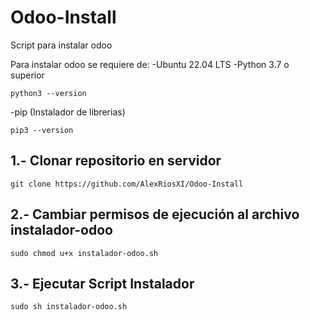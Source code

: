 # Odoo-Install
Script para instalar odoo

Para instalar odoo se requiere de:
-Ubuntu 22.04 LTS
-Python 3.7 o superior 

```
python3 --version
```


-pip (Instalador de librerias)
```
pip3 --version
```



## 1.- Clonar repositorio en servidor
 ```
git clone https://github.com/AlexRiosXI/Odoo-Install
```


## 2.- Cambiar permisos de ejecución al archivo instalador-odoo

```
sudo chmod u+x instalador-odoo.sh
```

## 3.- Ejecutar Script Instalador 


```
sudo sh instalador-odoo.sh
```
